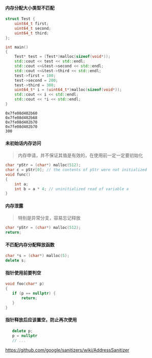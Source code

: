 
#### 内存分配大小类型不匹配

```cpp
struct Test {
    uint64_t first; 
    uint64_t second;
    uint64_t third;
};

int main()
{
    Test* test = (Test*)malloc(sizeof(void*));
    std::cout << test << std::endl;
    std::cout <<&test->second << std::endl;
    std::cout <<&test->third << std::endl;
    test->first = 100;
    test->second = 200;
    test->third = 300;
    uint64_t* i = (uint64_t*)malloc(sizeof(void*));
    std::cout << i << std::endl;
    std::cout << *i << std::endl;
}
```
```
0x7fe08d402b60
0x7fe08d402b68
0x7fe08d402b70
0x7fe08d402b70
300

```

#### 未初始话内存访问
> 内存申请，并不保证其值是有效的，在使用前一定一定要初始化

```cpp
char *pStr = (char*) malloc(512);
char c = pStr[0]; // the contents of pStr were not initialized
void func()
{ 
    int a; 
    int b = a * 4; // uninitialized read of variable a 
}
```


#### 内存泄露

> 特别是异常分支，容易忘记释放

```cpp
char *pStr = (char*) malloc(512);
return;
```


#### 不匹配内存分配释放函数

```cpp
char *s = (char*) malloc(5); 
delete s;
```

#### 指针使用前要判空

```cpp
void foo(char* p)
{
   if (p == nullptr) {
       return;
   }
}
```

#### 指针释放后应该置空，防止再次使用

```cpp
   delete p;
   p = nullptr
   // ...
```

https://github.com/google/sanitizers/wiki/AddressSanitizer
